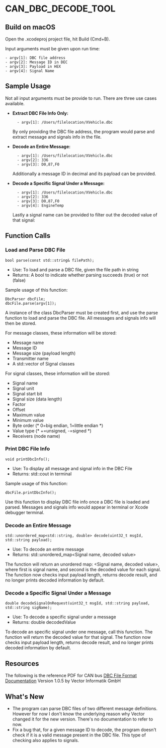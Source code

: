 # CAN_DBC_DECODE_TOOL

## Build on macOS

Open the .xcodeproj project file, hit Build (Cmd+B).

Input arguments must be given upon run time:

	- argv[1]: DBC file address
	- argv[2]: Message ID in DEC
	- argv[3]: Payload in HEX
	- argv[4]: Signal Name

## Sample Usage

Not all input arguments must be provide to run. There are three use cases available.

- **Extract DBC File Info Only:**

		- argv[1]: /Users/filelocation/XVehicle.dbc
	
	By only providing the DBC file address, the program would parse and extract message and signals info in the file.
	
- **Decode an Entire Message:**

		- argv[1]: /Users/filelocation/XVehicle.dbc
		- argv[2]: 336
		- argv[3]: D0,87,F0
	
	Additionally a message ID in decimal and its payload can be provided.

- **Decode a Specific Signal Under a Message:**

		- argv[1]: /Users/filelocation/XVehicle.dbc
		- argv[2]: 336
		- argv[3]: D0,87,F0
		- argv[4]: EngineTemp

	Lastly a signal name can be provided to filter out the decoded value of that signal:

## Function Calls

### Load and Parse DBC File

	bool parse(const std::string& filePath);

- Use: To load and parse a DBC file, given the file path in string
- Returns: A bool to indicate whether parsing succeeds (true) or not (false)

Sample usage of this function:

	DbcParser dbcFile;
	dbcFile.parse(argv[1]);

A instance of the class DbcParser must be created first, and use the parse function to load and parse the DBC file. All messages and signals info will then be stored.

For message classes, these information will be stored: 
- Message name
- Message ID
- Message size (payload length)
- Transmitter name
- A std::vector of Signal classes

For signal classes, these information will be stored: 
- Signal name
- Signal unit
- Signal start bit
- Signal size (data length)
- Factor
- Offset
- Maximum value
- Minimum value
- Byte order (* 0=big endian, 1=little endian *)
- Value type (* +=unsigned, -=signed *)
- Receivers (node name)

### Print DBC File Info

	void printDbcInfo();

- Use: To display all message and signal info in the DBC File 
- Returns: std::cout in terminal

Sample usage of this function:

	dbcFile.printDbcInfo();

Use this function to display DBC file info once a DBC file is loaded and parsed. Messages and signals info would appear in terminal or Xcode debugger terminal.

### Decode an Entire Message

	std::unordered_map<std::string, double> decode(uint32_t msgId, std::string payload);

- Use: To decode an entire message
- Returns: std::unordered_map<Signal name, decoded value>

The function will return an unordered map: <Signal name, decoded value>, where first is signal name, and second is the decoded value for each signal. The function now checks input payload length, returns decode result, and no longer prints decoded information by default.

### Decode a Specific Signal Under a Message

	double decodeSignalOnRequest(uint32_t msgId, std::string payload, std::string sigName);

- Use: To decode a specific signal under a message
- Returns: double decodedValue

To decode an specific signal under one message, call this function. The function will return the decoded value for that signal. The function now checks input payload length, returns decode result, and no longer prints decoded information by default.

## Resources

The following is the reference PDF for CAN bus  [DBC File Format Documentation](http://mcu.so/Microcontroller/Automotive/dbc-file-format-documentation_compress.pdf) Version 1.0.5 by Vector Informatik GmbH

## What's New

- The program can parse DBC files of two different message definitions. However for now I don't know the underlying reason why Vector changed it for the new version. There's no documentation to refer to now.
- Fix a bug that, for a given message ID to decode, the program doesn't check if it is a valid message present in the DBC file. This type of checking also applies to signals.